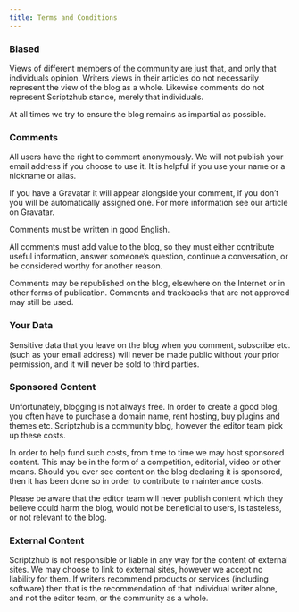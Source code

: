 ```yaml
---
title: Terms and Conditions
---
```



### Biased

Views of different members of the community are just that, and only that individuals opinion. Writers views in their articles do not necessarily represent the view of the blog as a whole. Likewise comments do not represent Scriptzhub stance, merely that individuals.

At all times we try to ensure the blog remains as impartial as possible.

### Comments

All users have the right to comment anonymously. We will not publish your email address if you choose to use it. It is helpful if you use your name or a nickname or alias.

If you have a Gravatar it will appear alongside your comment, if you don’t you will be automatically assigned one. For more information see our article on Gravatar.

Comments must be written in good English.

All comments must add value to the blog, so they must either contribute useful information, answer someone’s question, continue a conversation, or be considered worthy for another reason.

Comments may be republished on the blog, elsewhere on the Internet or in other forms of publication. Comments and trackbacks that are not approved may still be used.



### Your Data

Sensitive data that you leave on the blog when you comment, subscribe etc. (such as your email address) will never be made public without your prior permission, and it will never be sold to third parties.



### Sponsored Content

Unfortunately, blogging is not always free. In order to create a good blog, you often have to purchase a domain name, rent hosting, buy plugins and themes etc. Scriptzhub is a community blog, however the editor team pick up these costs.

In order to help fund such costs, from time to time we may host sponsored content. This may be in the form of a competition, editorial, video or other means. Should you ever see content on the blog declaring it is sponsored, then it has been done so in order to contribute to maintenance costs.

Please be aware that the editor team will never publish content which they believe could harm the blog, would not be beneficial to users, is tasteless, or not relevant to the blog.



### External Content

Scriptzhub is not responsible or liable in any way for the content of external sites. We may choose to link to external sites, however we accept no liability for them. If writers recommend products or services (including software) then that is the recommendation of that individual writer alone, and not the editor team, or the community as a whole.


